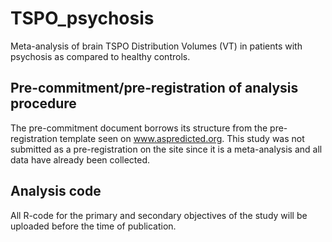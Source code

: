 # TSPO_psychosis
Meta-analysis of brain TSPO Distribution Volumes (VT) in patients with psychosis as compared to healthy controls. 


## Pre-commitment/pre-registration of analysis procedure 
The pre-commitment document borrows its structure from the pre-registration template seen on www.aspredicted.org. This study was not submitted as a pre-registration on the site since it is a meta-analysis and all data have already been collected. 

## Analysis code
All R-code for the primary and secondary objectives of the study will be uploaded before the time of publication.  
